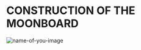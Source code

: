 

# CONSTRUCTION OF THE MOONBOARD

 ![name-of-you-image](https://github.com/AlessandroAvi/Moonboard_LED_DIY/blob/main/Img/boardConstruction.png) 
